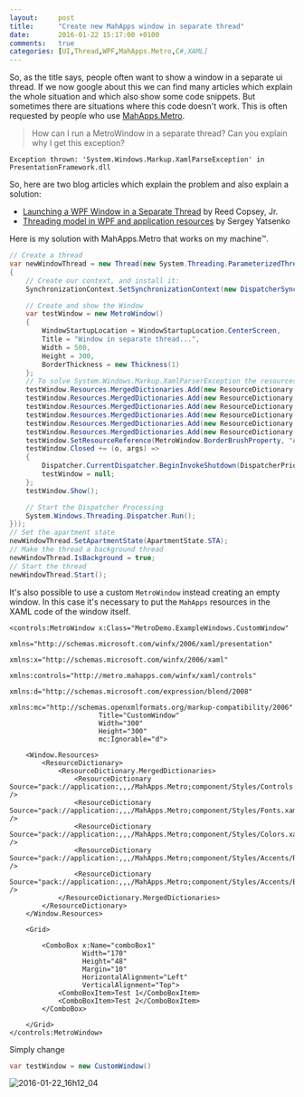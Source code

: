```yaml
---
layout:     post
title:      "Create new MahApps window in separate thread"
date:       2016-01-22 15:17:00 +0100
comments:   true
categories: [UI,Thread,WPF,MahApps.Metro,C#,XAML]
---
```


So, as the title says, people often want to show a window in a separate ui thread. If we now google about this we can find many articles which explain the whole situation and which also show some code snippets. But sometimes there are situations where this code doesn't work. This is often requested by people who use [MahApps.Metro](https://github.com/MahApps/MahApps.Metro).

> How can I run a MetroWindow in a separate thread? Can you explain why I get this exception?

```
Exception thrown: 'System.Windows.Markup.XamlParseException' in PresentationFramework.dll
```

So, here are two blog articles which explain the problem and also explain a solution:

- [Launching a WPF Window in a Separate Thread](http://reedcopsey.com/2011/11/28/launching-a-wpf-window-in-a-separate-thread-part-1/) by Reed Copsey, Jr.
- [Threading model in WPF and application resources](http://sergey-yatsenko.blogspot.de/2010/09/threading-model-in-wpf-and-application.html) by Sergey Yatsenko

Here is my solution with MahApps.Metro that works on my machine™.

```csharp
// Create a thread
var newWindowThread = new Thread(new System.Threading.ParameterizedThreadStart((state) =>
{
    // Create our context, and install it:
    SynchronizationContext.SetSynchronizationContext(new DispatcherSynchronizationContext(Dispatcher.CurrentDispatcher));

    // Create and show the Window
    var testWindow = new MetroWindow()
    {
        WindowStartupLocation = WindowStartupLocation.CenterScreen,
        Title = "Window in separate thread...",
        Width = 500,
        Height = 300,
        BorderThickness = new Thickness(1)
    };
    // To solve System.Windows.Markup.XamlParserException the resources must be merged with the resource dictionary of window but not application.
    testWindow.Resources.MergedDictionaries.Add(new ResourceDictionary { Source = new Uri("/PresentationFramework.Aero, Version=4.0.0.0, Culture=neutral, PublicKeyToken=31bf3856ad364e35, ProcessorArchitecture=MSIL;component/themes/aero.normalcolor.xaml", UriKind.RelativeOrAbsolute) });
    testWindow.Resources.MergedDictionaries.Add(new ResourceDictionary { Source = new Uri("pack://application:,,,/MahApps.Metro;component/Styles/Controls.xaml") });
    testWindow.Resources.MergedDictionaries.Add(new ResourceDictionary { Source = new Uri("pack://application:,,,/MahApps.Metro;component/Styles/Fonts.xaml") });
    testWindow.Resources.MergedDictionaries.Add(new ResourceDictionary { Source = new Uri("pack://application:,,,/MahApps.Metro;component/Styles/Colors.xaml") });
    testWindow.Resources.MergedDictionaries.Add(new ResourceDictionary { Source = new Uri("pack://application:,,,/MahApps.Metro;component/Styles/Accents/Red.xaml") });
    testWindow.Resources.MergedDictionaries.Add(new ResourceDictionary { Source = new Uri("pack://application:,,,/MahApps.Metro;component/Styles/Accents/BaseLight.xaml") });
    testWindow.SetResourceReference(MetroWindow.BorderBrushProperty, "AccentColorBrush");
    testWindow.Closed += (o, args) =>
    {
        Dispatcher.CurrentDispatcher.BeginInvokeShutdown(DispatcherPriority.Background);
        testWindow = null;
    };
    testWindow.Show();

    // Start the Dispatcher Processing
    System.Windows.Threading.Dispatcher.Run();
}));
// Set the apartment state
newWindowThread.SetApartmentState(ApartmentState.STA);
// Make the thread a background thread
newWindowThread.IsBackground = true;
// Start the thread
newWindowThread.Start();
```

It's also possible to use a custom `MetroWindow` instead creating an empty window. In this case it's necessary to put the `MahApps` resources in the XAML code of the window itself.

```xaml
<controls:MetroWindow x:Class="MetroDemo.ExampleWindows.CustomWindow"
                      xmlns="http://schemas.microsoft.com/winfx/2006/xaml/presentation"
                      xmlns:x="http://schemas.microsoft.com/winfx/2006/xaml"
                      xmlns:controls="http://metro.mahapps.com/winfx/xaml/controls"
                      xmlns:d="http://schemas.microsoft.com/expression/blend/2008"
                      xmlns:mc="http://schemas.openxmlformats.org/markup-compatibility/2006"
                      Title="CustomWindow"
                      Width="300"
                      Height="300"
                      mc:Ignorable="d">

    <Window.Resources>
        <ResourceDictionary>
            <ResourceDictionary.MergedDictionaries>
                <ResourceDictionary Source="pack://application:,,,/MahApps.Metro;component/Styles/Controls.xaml" />
                <ResourceDictionary Source="pack://application:,,,/MahApps.Metro;component/Styles/Fonts.xaml" />
                <ResourceDictionary Source="pack://application:,,,/MahApps.Metro;component/Styles/Colors.xaml" />
                <ResourceDictionary Source="pack://application:,,,/MahApps.Metro;component/Styles/Accents/Red.xaml" />
                <ResourceDictionary Source="pack://application:,,,/MahApps.Metro;component/Styles/Accents/BaseLight.xaml" />
            </ResourceDictionary.MergedDictionaries>
        </ResourceDictionary>
    </Window.Resources>

    <Grid>

        <ComboBox x:Name="comboBox1"
                  Width="170"
                  Height="48"
                  Margin="10"
                  HorizontalAlignment="Left"
                  VerticalAlignment="Top">
            <ComboBoxItem>Test 1</ComboBoxItem>
            <ComboBoxItem>Test 2</ComboBoxItem>
        </ComboBox>

    </Grid>
</controls:MetroWindow>
```

Simply change

```csharp
var testWindow = new CustomWindow()
```

![2016-01-22_16h12_04](https://cloud.githubusercontent.com/assets/658431/12514416/87ab92a0-c123-11e5-9948-26dabf1fad13.png)
